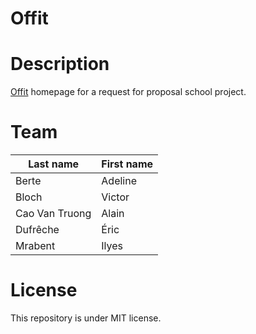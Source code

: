 # Offit

# Description
[Offit](http://www.offit.com) homepage for a request for proposal school project.

# Team
|Last name     |First name|
|--------------|----------|
|Berte         |Adeline   |
|Bloch         |Victor    |
|Cao Van Truong|Alain     |
|Dufrêche      |Éric      |
|Mrabent       |Ilyes     |

# License
This repository is under MIT license.